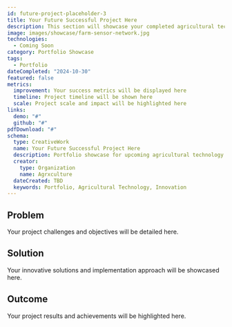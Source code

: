 ```yaml
---
id: future-project-placeholder-3
title: Your Future Successful Project Here
description: This section will showcase your completed agricultural technology projects and innovations.
image: images/showcase/farm-sensor-network.jpg
technologies:
  - Coming Soon
category: Portfolio Showcase
tags:
  - Portfolio
dateCompleted: "2024-10-30"
featured: false
metrics:
  improvement: Your success metrics will be displayed here
  timeline: Project timeline will be shown here
  scale: Project scale and impact will be highlighted here
links:
  demo: "#"
  github: "#"
pdfDownload: "#"
schema:
  type: CreativeWork
  name: Your Future Successful Project Here
  description: Portfolio showcase for upcoming agricultural technology projects
  creator:
    type: Organization
    name: Agrxculture
  dateCreated: TBD
  keywords: Portfolio, Agricultural Technology, Innovation
---
```


## Problem

Your project challenges and objectives will be detailed here.

## Solution

Your innovative solutions and implementation approach will be showcased here.

## Outcome

Your project results and achievements will be highlighted here.